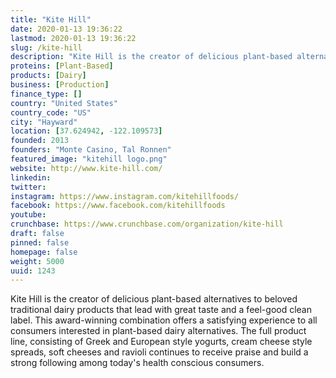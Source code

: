 ```yaml
---
title: "Kite Hill"
date: 2020-01-13 19:36:22
lastmod: 2020-01-13 19:36:22
slug: /kite-hill
description: "Kite Hill is the creator of delicious plant-based alternatives to beloved traditional dairy products that lead with great taste and a feel-good clean label. This award-winning combination offers a satisfying experience to all consumers interested in plant-based dairy alternatives. The full product line, consisting of Greek and European style yogurts, cream cheese style spreads, soft cheeses and ravioli continues to receive praise and build a strong following among today's health conscious consumers."
proteins: [Plant-Based]
products: [Dairy]
business: [Production]
finance_type: []
country: "United States"
country_code: "US"
city: "Hayward"
location: [37.624942, -122.109573]
founded: 2013
founders: "Monte Casino, Tal Ronnen"
featured_image: "kitehill logo.png"
website: http://www.kite-hill.com/
linkedin: 
twitter: 
instagram: https://www.instagram.com/kitehillfoods/
facebook: https://www.facebook.com/kitehillfoods
youtube: 
crunchbase: https://www.crunchbase.com/organization/kite-hill
draft: false
pinned: false
homepage: false
weight: 5000
uuid: 1243
---
```

Kite Hill is the creator of delicious plant-based alternatives to beloved traditional dairy products that lead with great taste and a feel-good clean label. This award-winning combination offers a satisfying experience to all consumers interested in plant-based dairy alternatives. The full product line, consisting of Greek and European style yogurts, cream cheese style spreads, soft cheeses and ravioli continues to receive praise and build a strong following among today's health conscious consumers.
